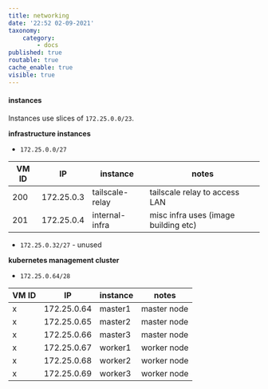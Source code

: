```yaml
---
title: networking
date: '22:52 02-09-2021'
taxonomy:
    category:
        - docs
published: true
routable: true
cache_enable: true
visible: true
---
```


#### instances

Instances use slices of `172.25.0.0/23`.

**infrastructure instances**

- `172.25.0.0/27`

| VM ID | IP               | instance          | notes                                               |
|----------|----------------|--------------------|------------------------------------------------|
| 200     | 172.25.0.3 | tailscale-relay | tailscale relay to access LAN           |
| 201     | 172.25.0.4 | internal-infra   | misc infra uses (image building etc) |

- `172.25.0.32/27` - unused

**kubernetes management cluster**

- `172.25.0.64/28`

| VM ID | IP                 | instance  | notes          |
|----------|------------------|-------------|-----------------|
| x         | 172.25.0.64 | master1 | master node |
| x         | 172.25.0.65 | master2 | master node |
| x         | 172.25.0.66 | master3 | master node |
| x         | 172.25.0.67 | worker1 | worker node |
| x         | 172.25.0.68 | worker2 | worker node |
| x         | 172.25.0.69 | worker3 | worker node |